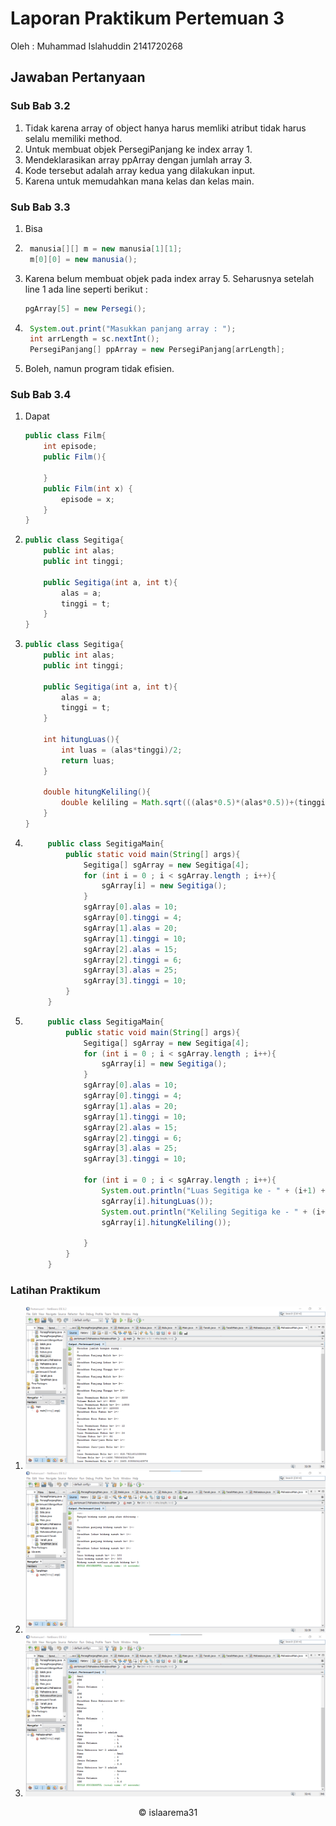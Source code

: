 # Laporan Praktikum Pertemuan 3
Oleh : Muhammad Islahuddin 2141720268

## Jawaban Pertanyaan

### Sub Bab 3.2
1. Tidak karena array of object hanya harus memliki atribut tidak harus selalu memiliki method.
2. Untuk membuat objek PersegiPanjang ke index array 1.
3. Mendeklarasikan array ppArray dengan jumlah array 3.
4. Kode tersebut adalah array kedua yang dilakukan input.
5. Karena untuk memudahkan mana kelas dan kelas main.

### Sub Bab 3.3
1. Bisa
2.  ``` java
     manusia[][] m = new manusia[1][1];
     m[0][0] = new manusia();
     ``` 
3. Karena belum membuat objek pada index array 5. Seharusnya setelah line 1 ada line seperti berikut : 

    ``` java
    pgArray[5] = new Persegi();
    ```  
4. ``` java
    System.out.print("Masukkan panjang array : ");
    int arrLength = sc.nextInt();
    PersegiPanjang[] ppArray = new PersegiPanjang[arrLength];
    ```
5. Boleh, namun program tidak efisien.

### Sub Bab 3.4
1. Dapat
    ``` java
    public class Film{
        int episode;
        public Film(){

        }
        public Film(int x) {
            episode = x;
        }
    }
    ```
2.  ``` java
    public class Segitiga{
        public int alas;
        public int tinggi;
        
        public Segitiga(int a, int t){
            alas = a;
            tinggi = t;
        }
    }
    ```
3.  ``` java
    public class Segitiga{
        public int alas;
        public int tinggi;
        
        public Segitiga(int a, int t){
            alas = a;
            tinggi = t;
        }

        int hitungLuas(){
            int luas = (alas*tinggi)/2;
            return luas;
        }

        double hitungKeliling(){
            double keliling = Math.sqrt(((alas*0.5)*(alas*0.5))+(tinggi*tinggi))*2+alas;
        }
    }
    ```
4. ``` java
        public class SegitigaMain{
            public static void main(String[] args){
                Segitiga[] sgArray = new Segitiga[4];
                for (int i = 0 ; i < sgArray.length ; i++){
                    sgArray[i] = new Segitiga();
                }
                sgArray[0].alas = 10;
                sgArray[0].tinggi = 4;
                sgArray[1].alas = 20;
                sgArray[1].tinggi = 10;
                sgArray[2].alas = 15;
                sgArray[2].tinggi = 6;
                sgArray[3].alas = 25;
                sgArray[3].tinggi = 10;
            }
        }
    ```
5. ``` java
        public class SegitigaMain{
            public static void main(String[] args){
                Segitiga[] sgArray = new Segitiga[4];
                for (int i = 0 ; i < sgArray.length ; i++){
                    sgArray[i] = new Segitiga();
                }
                sgArray[0].alas = 10;
                sgArray[0].tinggi = 4;
                sgArray[1].alas = 20;
                sgArray[1].tinggi = 10;
                sgArray[2].alas = 15;
                sgArray[2].tinggi = 6;
                sgArray[3].alas = 25;
                sgArray[3].tinggi = 10;

                for (int i = 0 ; i < sgArray.length ; i++){
                    System.out.println("Luas Segitiga ke - " + (i+1) + " adalah : " + 
                    sgArray[i].hitungLuas());
                    System.out.println("Keliling Segitiga ke - " + (i+1) + " adalah : " + 
                    sgArray[i].hitungKeliling());

                }
            }
        }

    ```
### Latihan Praktikum
1. <img src ="no1.png">
2. <img src ="no2.png">
3. <img src ="no3.png">

<center>&copy islaarema31</center>